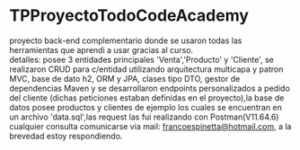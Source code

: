 # TPProyectoTodoCodeAcademy
proyecto back-end complementario donde se usaron todas las herramientas que aprendi a usar gracias al curso.  
detalles: 
posee 3 entidades principales 'Venta','Producto' y 'Cliente', se realizaron CRUD para c/entidad utilizando arquitectura multicapa y patron MVC, base de dato h2, ORM y JPA, clases tipo DTO, gestor de dependencias Maven y se desarrollaron endpoints personalizados a pedido del cliente (dichas peticiones estaban definidas en el proyecto),la base de datos posee productos y clientes de ejemplo los cuales se encuentran en un archivo 'data.sql',las request las fui realizando con Postman(V11.64.6)
cualquier consulta comunicarse via mail: francoespinetta@hotmail.com, a la brevedad estoy respondiendo. 
